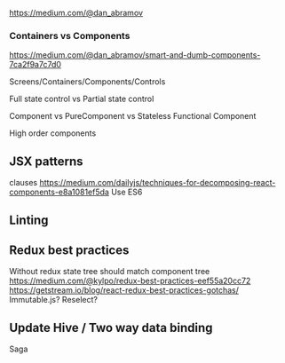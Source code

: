 https://medium.com/@dan_abramov

### Containers vs Components
https://medium.com/@dan_abramov/smart-and-dumb-components-7ca2f9a7c7d0

Screens/Containers/Components/Controls

Full state control vs Partial state control

Component vs PureComponent vs Stateless Functional Component

High order components

## JSX patterns
clauses
https://medium.com/dailyjs/techniques-for-decomposing-react-components-e8a1081ef5da
Use ES6

## Linting

## Redux best practices
Without redux state tree should match component tree
https://medium.com/@kylpo/redux-best-practices-eef55a20cc72
https://getstream.io/blog/react-redux-best-practices-gotchas/
Immutable.js? Reselect?

## Update Hive / Two way data binding
Saga
